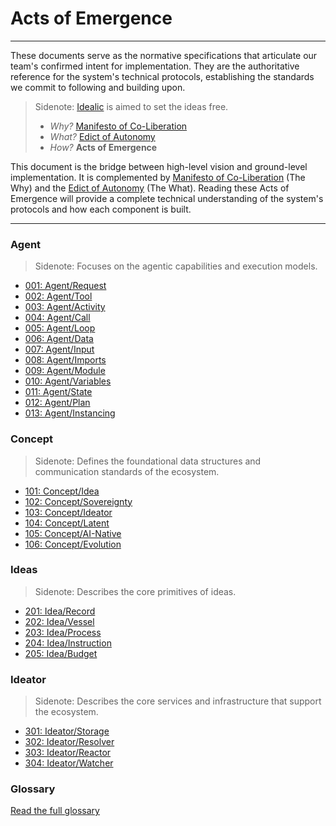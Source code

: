 # Acts of Emergence

---

These documents serve as the normative specifications that articulate our team's confirmed intent for implementation. They are the authoritative reference for the system's technical protocols, establishing the standards we commit to following and building upon.

> Sidenote:
> [Idealic](http://idealic.ai) is aimed to set the ideas free.
>
> - _Why?_ [Manifesto of Co-Liberation](../manifesto/)
> - _What?_ [Edict of Autonomy](../edict/)
> - _How?_ **Acts of Emergence**

This document is the bridge between high-level vision and ground-level implementation. It is complemented by [Manifesto of Co-Liberation](../manifesto/) (The Why) and the [Edict of Autonomy](../edict/) (The What). Reading these Acts of Emergence will provide a complete technical understanding of the system's protocols and how each component is built.

---

### Agent

> Sidenote: Focuses on the agentic capabilities and execution models.

- [001: Agent/Request](./001_agent_request.md)
- [002: Agent/Tool](./002_agent_tool.md)
- [003: Agent/Activity](./003_agent_activity.md)
- [004: Agent/Call](./004_agent_call.md)
- [005: Agent/Loop](./005_agent_loop.md)
- [006: Agent/Data](./006_agent_data.md)
- [007: Agent/Input](./007_agent_input.md)
- [008: Agent/Imports](./008_agent_imports.md)
- [009: Agent/Module](./009_agent_module.md)
- [010: Agent/Variables](./010_agent_variables.md)
- [011: Agent/State](./011_agent_state.md)
- [012: Agent/Plan](./012_agent_plan.md)
- [013: Agent/Instancing](./013_agent_instancing.md)

### Concept

> Sidenote: Defines the foundational data structures and communication standards of the ecosystem.

- [101: Concept/Idea](./101_concept_idea.md)
- [102: Concept/Sovereignty](./102_concept_sovereignty.md)
- [103: Concept/Ideator](./103_concept_ideator.md)
- [104: Concept/Latent](./104_concept_latent.md)
- [105: Concept/AI-Native](./105_concept_ai_native.md)
- [106: Concept/Evolution](./106_concept_evolution.md)

### Ideas

> Sidenote: Describes the core primitives of ideas.

- [201: Idea/Record](./201_idea_record.md)
- [202: Idea/Vessel](./202_idea_vessel.md)
- [203: Idea/Process](./203_idea_process.md)
- [204: Idea/Instruction](./204_idea_instruction.md)
- [205: Idea/Budget](./205_idea_budget.md)

### Ideator

> Sidenote: Describes the core services and infrastructure that support the ecosystem.

- [301: Ideator/Storage](./301_ideator_storage.md)
- [302: Ideator/Resolver](./302_ideator_resolver.md)
- [303: Ideator/Reactor](./303_ideator_reactor.md)
- [304: Ideator/Watcher](./304_ideator_watcher.md)

### Glossary

[Read the full glossary](./000_glossary.md)
